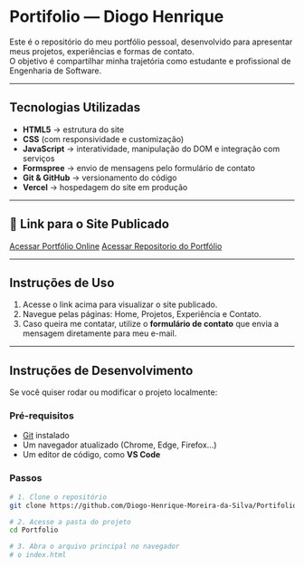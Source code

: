 # Portifolio — Diogo Henrique

Este é o repositório do meu portfólio pessoal, desenvolvido para apresentar meus projetos, experiências e formas de contato.  
O objetivo é compartilhar minha trajetória como estudante e profissional de Engenharia de Software.

---

## Tecnologias Utilizadas

- **HTML5** → estrutura do site  
- **CSS** (com responsividade e customização)  
- **JavaScript** → interatividade, manipulação do DOM e integração com serviços  
- **Formspree** → envio de mensagens pelo formulário de contato 
- **Git & GitHub** → versionamento do código  
- **Vercel** → hospedagem do site em produção 

---

## 🔗 Link para o Site Publicado

[Acessar Portfólio Online](https://diogohenrique.vercel.app/)
[Acessar Repositorio do Portfólio](https://github.com/Diogo-Henrique-Moreira-da-Silva/Portifolio)

---

## Instruções de Uso

1. Acesse o link acima para visualizar o site publicado.  
2. Navegue pelas páginas: Home, Projetos, Experiência e Contato.  
3. Caso queira me contatar, utilize o **formulário de contato** que envia a mensagem diretamente para meu e-mail.  

---

## Instruções de Desenvolvimento

Se você quiser rodar ou modificar o projeto localmente:

### Pré-requisitos
- [Git](https://git-scm.com/) instalado  
- Um navegador atualizado (Chrome, Edge, Firefox...)  
- Um editor de código, como **VS Code**  

### Passos

```bash
# 1. Clone o repositório
git clone https://github.com/Diogo-Henrique-Moreira-da-Silva/Portifolio.git

# 2. Acesse a pasta do projeto
cd Portfolio

# 3. Abra o arquivo principal no navegador
# o index.html 
